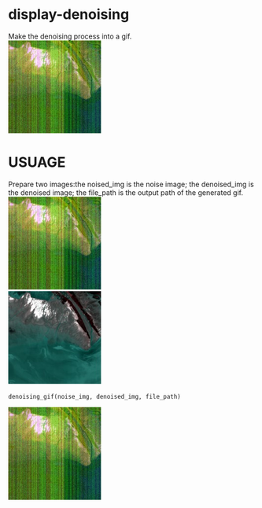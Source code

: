 # display-denoising
Make the denoising process into a gif.  
![image](https://github.com/Heibaizhu/display-denoising/blob/master/%E9%AB%98%E5%88%86-%E9%BB%84%E6%B2%B3%E5%8F%A3%E5%8E%BB%E5%99%AA.gif)  
# USUAGE
Prepare two images:the noised_img is the noise image; the denoised_img is the denoised image; the file_path is the output path of the generated gif.  
![image](https://github.com/Heibaizhu/display-denoising/blob/master/noise%20image.jpg)  
![image](https://github.com/Heibaizhu/display-denoising/blob/master/denoised%20image.jpg)
```
denoising_gif(noise_img, denoised_img, file_path)
```
![image](https://github.com/Heibaizhu/display-denoising/blob/master/%E9%AB%98%E5%88%86-%E9%BB%84%E6%B2%B3%E5%8F%A3%E5%8E%BB%E5%99%AA.gif)  
